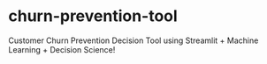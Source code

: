 # churn-prevention-tool
Customer Churn Prevention Decision Tool using Streamlit + Machine Learning + Decision Science!
